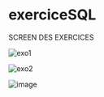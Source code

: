 # exerciceSQL

SCREEN DES EXERCICES

![exo1](https://user-images.githubusercontent.com/77054517/201703823-0cb3209a-4222-4554-9a09-84b0d6074a91.png)


![exo2](https://user-images.githubusercontent.com/77054517/201704122-34125456-ef19-4a45-866c-986bc91edbbf.png)

![image](https://user-images.githubusercontent.com/77054517/204252734-a65603da-b691-4878-abba-38253f45d873.png)
